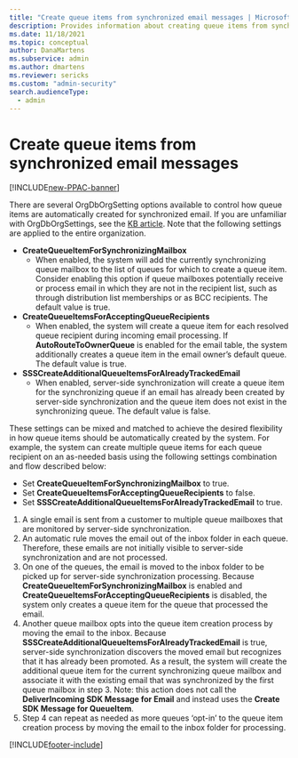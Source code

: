```yaml
---
title: "Create queue items from synchronized email messages | MicrosoftDocs"
description: Provides information about creating queue items from synchronized email messages.
ms.date: 11/18/2021
ms.topic: conceptual
author: DanaMartens
ms.subservice: admin
ms.author: dmartens
ms.reviewer: sericks
ms.custom: "admin-security"
search.audienceType: 
  - admin
---
```

# Create queue items from synchronized email messages

[!INCLUDE[new-PPAC-banner](~/includes/new-PPAC-banner.md)]

There are several OrgDbOrgSetting options available to control how queue items are automatically created for synchronized email. If you are unfamiliar with OrgDbOrgSettings, see the [KB article](https://support.microsoft.com/topic/orgdborgsettings-tool-for-microsoft-dynamics-crm-20a10f46-2a24-a156-7144-365d49b842ba). Note that the following settings are applied to the entire organization.

- **CreateQueueItemForSynchronizingMailbox**
  - When enabled, the system will add the currently synchronizing queue mailbox to the list of queues for which to create a queue item. Consider enabling this option if queue mailboxes potentially receive or process email in which they are not in the recipient list, such as through distribution list memberships or as BCC recipients.  The default value is true.
- **CreateQueueItemsForAcceptingQueueRecipients**
  - When enabled, the system will create a queue item for each resolved queue recipient during incoming email processing. If **AutoRouteToOwnerQueue** is enabled for the email table, the system additionally creates a queue item in the email owner’s default queue.  The default value is true.
- **SSSCreateAdditionalQueueItemsForAlreadyTrackedEmail**
  - When enabled, server-side synchronization will create a queue item for the synchronizing queue if an email has already been created by server-side synchronization and the queue item does not exist in the synchronizing queue. The default value is false.

These settings can be mixed and matched to achieve the desired flexibility in how queue items should be automatically created by the system. For example, the system can create multiple queue items for each queue recipient on an as-needed basis using the following settings combination and flow described below:

- Set **CreateQueueItemForSynchronizingMailbox** to true.
- Set **CreateQueueItemsForAcceptingQueueRecipients** to false.
- Set **SSSCreateAdditionalQueueItemsForAlreadyTrackedEmail** to true.

1. A single email is sent from a customer to multiple queue mailboxes that are monitored by server-side synchronization.
2. An automatic rule moves the email out of the inbox folder in each queue. Therefore, these emails are not initially visible to server-side synchronization and are not processed.
3. On one of the queues, the email is moved to the inbox folder to be picked up for server-side synchronization processing. Because **CreateQueueItemForSynchronizingMailbox** is enabled and **CreateQueueItemsForAcceptingQueueRecipients** is disabled, the system only creates a queue item for the queue that processed the email.
4. Another queue mailbox opts into the queue item creation process by moving the email to the inbox. Because **SSSCreateAdditionalQueueItemsForAlreadyTrackedEmail** is true, server-side synchronization discovers the moved email but recognizes that it has already been promoted. As a result, the system will create the additional queue item for the current synchronizing queue mailbox and associate it with the existing email that was synchronized by the first queue mailbox in step 3.  Note: this action does not call the **DeliverIncoming SDK Message for Email** and instead uses the **Create SDK Message for QueueItem**.
5. Step 4 can repeat as needed as more queues ‘opt-in’ to the queue item creation process by moving the email to the inbox folder for processing.


[!INCLUDE[footer-include](../includes/footer-banner.md)]
